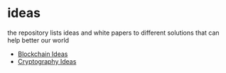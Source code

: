 # ideas
the repository lists ideas and white papers to different solutions that can help better our world 

- [Blockchain Ideas](./blockchain)
- [Cryptography Ideas](./cryptography)
